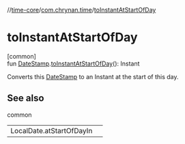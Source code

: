 //[time-core](../../index.md)/[com.chrynan.time](index.md)/[toInstantAtStartOfDay](to-instant-at-start-of-day.md)

# toInstantAtStartOfDay

[common]\
fun [DateStamp](-date-stamp/index.md).[toInstantAtStartOfDay](to-instant-at-start-of-day.md)(): Instant

Converts this [DateStamp](-date-stamp/index.md) to an Instant at the start of this day.

## See also

common

| | |
|---|---|
| LocalDate.atStartOfDayIn |  |
